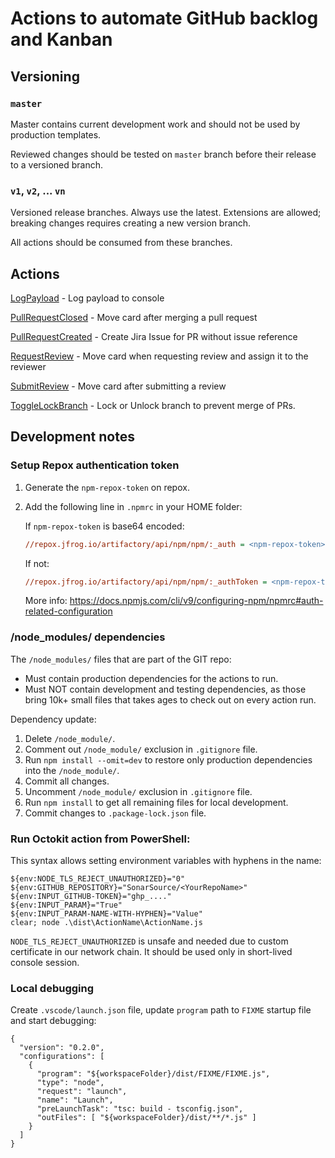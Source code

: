 # Actions to automate GitHub backlog and Kanban

## Versioning

### `master`

Master contains current development work and should not be used by production templates.

Reviewed changes should be tested on `master` branch before their release to a versioned branch.

### `v1`, `v2`, ... `vn`

Versioned release branches. Always use the latest. Extensions are allowed; breaking changes requires creating a new version branch.

All actions should be consumed from these branches.

## Actions


[LogPayload](LogPayload) - Log payload to console

[PullRequestClosed](PullRequestClosed) - Move card after merging a pull request

[PullRequestCreated](PullRequestCreated) - Create Jira Issue for PR without issue reference

[RequestReview](RequestReview) - Move card when requesting review and assign it to the reviewer

[SubmitReview](SubmitReview) - Move card after submitting a review

[ToggleLockBranch](ToggleLockBranch) - Lock or Unlock branch to prevent merge of PRs.

## Development notes

### Setup Repox authentication token

1. Generate the `npm-repox-token` on repox.

2. Add the following line in `.npmrc` in your HOME folder:

    If `npm-repox-token` is base64 encoded:
    ```ini
    //repox.jfrog.io/artifactory/api/npm/npm/:_auth = <npm-repox-token>
    ```
    If not:
    ```ini
    //repox.jfrog.io/artifactory/api/npm/npm/:_authToken = <npm-repox-token>
    ```

    More info: https://docs.npmjs.com/cli/v9/configuring-npm/npmrc#auth-related-configuration

### /node_modules/ dependencies

The `/node_modules/` files that are part of the GIT repo:
* Must contain production dependencies for the actions to run.
* Must NOT contain development and testing dependencies, as those bring 10k+ small files that takes ages to check out on every action run.

Dependency update:

1. Delete `/node_module/`.
1. Comment out `/node_module/` exclusion in `.gitignore` file.
1. Run `npm install --omit=dev` to restore only production dependencies into the `/node_module/`.
1. Commit all changes.
1. Uncomment `/node_module/` exclusion in `.gitignore` file.
1. Run `npm install` to get all remaining files for local development.
1. Commit changes to `.package-lock.json` file.

### Run Octokit action from PowerShell:

This syntax allows setting environment variables with hyphens in the name:

```
${env:NODE_TLS_REJECT_UNAUTHORIZED}="0"
${env:GITHUB_REPOSITORY}="SonarSource/<YourRepoName>"
${env:INPUT_GITHUB-TOKEN}="ghp_...."
${env:INPUT_PARAM}="True"
${env:INPUT_PARAM-NAME-WITH-HYPHEN}="Value"
clear; node .\dist\ActionName\ActionName.js
```

`NODE_TLS_REJECT_UNAUTHORIZED` is unsafe and needed due to custom certificate in our network chain. It should be used only in short-lived console session.

### Local debugging

Create `.vscode/launch.json` file, update `program` path to `FIXME` startup file and start debugging:

```
{
  "version": "0.2.0",
  "configurations": [
    {
      "program": "${workspaceFolder}/dist/FIXME/FIXME.js",
      "type": "node",
      "request": "launch",
      "name": "Launch",
      "preLaunchTask": "tsc: build - tsconfig.json",
      "outFiles": [ "${workspaceFolder}/dist/**/*.js" ]
    }
  ]
}
```
